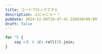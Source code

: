 ```yaml
---
title: コードブロックてすと
description: ぷにゃにゃー！
pubDate: 2024-12-08T10:47:41.226930+09:00
draft: false
---
```


```raku
for ^5 {
    say <ろ ぐ ぼ>.roll(3).join;
}
```
